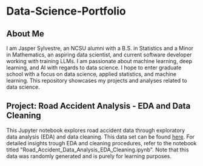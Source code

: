 # Data-Science-Portfolio

## About Me
I am Jasper Sylvestre, an NCSU alumni with a B.S. in Statistics and a Minor in Mathematics, an aspiring data scientist, and current software developer working with training LLMs. I am passionate about machine learning, deep learning, and AI with regards to data science. I hope to enter graduate school with a focus on data science, applied statistics, and machine learning. This repository showcases my projects and analyses related to data science.

## Project: Road Accident Analysis - EDA and Data Cleaning
This Jupyter notebook explores road accident data through exploratory data analysis (EDA) and data cleaning. This data set can be found [here](https://www.kaggle.com/datasets/farshidbahrami021/road-accident-dataset). For detailed insights trough EDA and cleaning procedures, refer to the notebook titled "Road_Accident_Data_Analysis_EDA_Cleaning.ipynb". Note that this data was randomly generated and is purely for learning purposes.